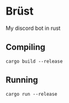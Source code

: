 # Brüst

My discord bot in rust

## Compiling

```
cargo build --release
```

## Running

```
cargo run --release
```
